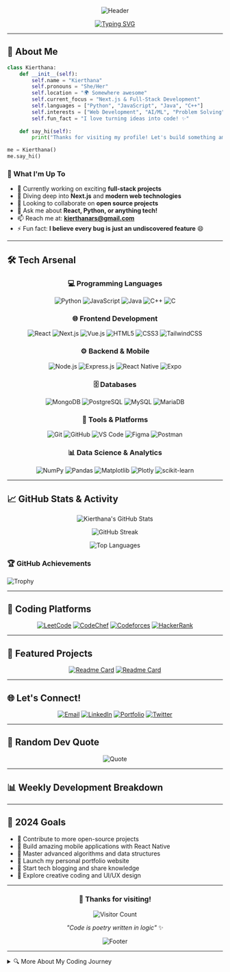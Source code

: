 
<div align="center">

![Header](https://capsule-render.vercel.app/api?type=waving&color=gradient&customColorList=6,11,20&height=300&section=header&text=Hey%20there!%20I'm%20Kierthana%20👋&fontSize=50&fontAlign=50&fontAlignY=40&desc=Full-Stack%20Developer%20|%20Problem%20Solver%20|%20Tech%20Enthusiast&descAlign=50&descAlignY=60&animation=fadeIn)

[![Typing SVG](https://readme-typing-svg.herokuapp.com?font=Fira+Code&size=22&duration=3000&pause=1000&color=6366F1&center=true&vCenter=true&multiline=true&width=600&height=100&lines=The+best+way+to+predict+the+future;is+to+create+it+%F0%9F%9A%80;Welcome+to+my+coding+universe!+%F0%9F%8C%8C)](https://git.io/typing-svg)

</div>

---

## 🌟 About Me

```python
class Kierthana:
    def __init__(self):
        self.name = "Kierthana"
        self.pronouns = "She/Her"
        self.location = "🌍 Somewhere awesome"
        self.current_focus = "Next.js & Full-Stack Development"
        self.languages = ["Python", "JavaScript", "Java", "C++"]
        self.interests = ["Web Development", "AI/ML", "Problem Solving"]
        self.fun_fact = "I love turning ideas into code! ✨"
    
    def say_hi(self):
        print("Thanks for visiting my profile! Let's build something amazing together 🚀")

me = Kierthana()
me.say_hi()
```

### 🎯 What I'm Up To
- 🔭 Currently working on exciting **full-stack projects**
- 🌱 Diving deep into **Next.js** and **modern web technologies**
- 👯 Looking to collaborate on **open source projects**
- 💬 Ask me about **React, Python, or anything tech!**
- 📫 Reach me at: **kierthanars@gmail.com**
- ⚡ Fun fact: **I believe every bug is just an undiscovered feature** 😄

---

## 🛠️ Tech Arsenal

<div align="center">

### 💻 Programming Languages
![Python](https://img.shields.io/badge/Python-FFD43B?style=for-the-badge&logo=python&logoColor=blue)
![JavaScript](https://img.shields.io/badge/JavaScript-F7DF1E?style=for-the-badge&logo=javascript&logoColor=black)
![Java](https://img.shields.io/badge/Java-ED8B00?style=for-the-badge&logo=openjdk&logoColor=white)
![C++](https://img.shields.io/badge/C++-00599C?style=for-the-badge&logo=c%2B%2B&logoColor=white)
![C](https://img.shields.io/badge/C-00599C?style=for-the-badge&logo=c&logoColor=white)

### 🌐 Frontend Development
![React](https://img.shields.io/badge/React-20232A?style=for-the-badge&logo=react&logoColor=61DAFB)
![Next.js](https://img.shields.io/badge/Next.js-000000?style=for-the-badge&logo=next.js&logoColor=white)
![Vue.js](https://img.shields.io/badge/Vue.js-35495E?style=for-the-badge&logo=vue.js&logoColor=4FC08D)
![HTML5](https://img.shields.io/badge/HTML5-E34F26?style=for-the-badge&logo=html5&logoColor=white)
![CSS3](https://img.shields.io/badge/CSS3-1572B6?style=for-the-badge&logo=css3&logoColor=white)
![TailwindCSS](https://img.shields.io/badge/Tailwind_CSS-38B2AC?style=for-the-badge&logo=tailwind-css&logoColor=white)

### ⚙️ Backend & Mobile
![Node.js](https://img.shields.io/badge/Node.js-43853D?style=for-the-badge&logo=node.js&logoColor=white)
![Express.js](https://img.shields.io/badge/Express.js-404D59?style=for-the-badge&logo=express&logoColor=white)
![React Native](https://img.shields.io/badge/React_Native-20232A?style=for-the-badge&logo=react&logoColor=61DAFB)
![Expo](https://img.shields.io/badge/Expo-1C1E24?style=for-the-badge&logo=expo&logoColor=#D04A37)

### 🗄️ Databases
![MongoDB](https://img.shields.io/badge/MongoDB-4EA94B?style=for-the-badge&logo=mongodb&logoColor=white)
![PostgreSQL](https://img.shields.io/badge/PostgreSQL-316192?style=for-the-badge&logo=postgresql&logoColor=white)
![MySQL](https://img.shields.io/badge/MySQL-005C84?style=for-the-badge&logo=mysql&logoColor=white)
![MariaDB](https://img.shields.io/badge/MariaDB-003545?style=for-the-badge&logo=mariadb&logoColor=white)

### 🔧 Tools & Platforms
![Git](https://img.shields.io/badge/Git-F05032?style=for-the-badge&logo=git&logoColor=white)
![GitHub](https://img.shields.io/badge/GitHub-100000?style=for-the-badge&logo=github&logoColor=white)
![VS Code](https://img.shields.io/badge/VS_Code-0078D4?style=for-the-badge&logo=visual%20studio%20code&logoColor=white)
![Figma](https://img.shields.io/badge/Figma-F24E1E?style=for-the-badge&logo=figma&logoColor=white)
![Postman](https://img.shields.io/badge/Postman-FF6C37?style=for-the-badge&logo=postman&logoColor=white)

### 📊 Data Science & Analytics
![NumPy](https://img.shields.io/badge/NumPy-013243?style=for-the-badge&logo=numpy&logoColor=white)
![Pandas](https://img.shields.io/badge/Pandas-150458?style=for-the-badge&logo=pandas&logoColor=white)
![Matplotlib](https://img.shields.io/badge/Matplotlib-11557c?style=for-the-badge&logo=python&logoColor=white)
![Plotly](https://img.shields.io/badge/Plotly-3F4F75?style=for-the-badge&logo=plotly&logoColor=white)
![scikit-learn](https://img.shields.io/badge/scikit--learn-F7931E?style=for-the-badge&logo=scikit-learn&logoColor=white)

</div>

---

## 📈 GitHub Stats & Activity

<div align="center">
  
![Kierthana's GitHub Stats](https://github-readme-stats.vercel.app/api?username=KierthanaRS&show_icons=true&theme=radical&hide_border=true&count_private=true)

![GitHub Streak](https://github-readme-streak-stats.herokuapp.com/?user=KierthanaRS&theme=radical&hide_border=true)

![Top Languages](https://github-readme-stats.vercel.app/api/top-langs/?username=KierthanaRS&layout=compact&theme=radical&hide_border=true)

</div>

### 🏆 GitHub Achievements
![Trophy](https://github-profile-trophy.vercel.app/?username=KierthanaRS&theme=radical&no-frame=true&no-bg=true&margin-w=4&column=7)

---

## 🏅 Coding Platforms

<div align="center">

[![LeetCode](https://img.shields.io/badge/LeetCode-FFA116?style=for-the-badge&logo=LeetCode&logoColor=black)](https://leetcode.com/kierthanars)
[![CodeChef](https://img.shields.io/badge/CodeChef-5B4638?style=for-the-badge&logo=CodeChef&logoColor=white)](https://www.codechef.com/users/kierthanars)
[![Codeforces](https://img.shields.io/badge/Codeforces-445f9d?style=for-the-badge&logo=Codeforces&logoColor=white)](https://codeforces.com/profile/kierthanars)
[![HackerRank](https://img.shields.io/badge/HackerRank-2EC866?style=for-the-badge&logo=HackerRank&logoColor=white)](https://www.hackerrank.com/kierthanars)

</div>

---

## 🎨 Featured Projects

<div align="center">

[![Readme Card](https://github-readme-stats.vercel.app/api/pin/?username=KierthanaRS&repo=project1&theme=radical&hide_border=true)](https://github.com/KierthanaRS/project1)
[![Readme Card](https://github-readme-stats.vercel.app/api/pin/?username=KierthanaRS&repo=project2&theme=radical&hide_border=true)](https://github.com/KierthanaRS/project2)

</div>

---

## 🌐 Let's Connect!

<div align="center">

[![Email](https://img.shields.io/badge/Email-D14836?style=for-the-badge&logo=gmail&logoColor=white)](mailto:kierthanars@gmail.com)
[![LinkedIn](https://img.shields.io/badge/LinkedIn-0077B5?style=for-the-badge&logo=linkedin&logoColor=white)](https://linkedin.com/in/kierthanars)
[![Portfolio](https://img.shields.io/badge/Portfolio-000000?style=for-the-badge&logo=About.me&logoColor=white)](https://your-portfolio-url.com)
[![Twitter](https://img.shields.io/badge/Twitter-1DA1F2?style=for-the-badge&logo=twitter&logoColor=white)](https://twitter.com/kierthanars)

</div>

---

## 💭 Random Dev Quote

<div align="center">

![Quote](https://quotes-github-readme.vercel.app/api?type=horizontal&theme=radical)

</div>

---

## 📊 Weekly Development Breakdown

<!--START_SECTION:waka-->
<!--END_SECTION:waka-->

---

## 🎯 2024 Goals

- 🚀 Contribute to more open-source projects
- 📱 Build amazing mobile applications with React Native
- 🧠 Master advanced algorithms and data structures
- 🌟 Launch my personal portfolio website
- 📝 Start tech blogging and share knowledge
- 🎨 Explore creative coding and UI/UX design

---

<div align="center">

### 💜 Thanks for visiting!

![Visitor Count](https://visitor-badge.laobi.icu/badge?page_id=KierthanaRS.KierthanaRS)

*"Code is poetry written in logic"* ✨

![Footer](https://capsule-render.vercel.app/api?type=waving&color=gradient&customColorList=6,11,20&height=200&section=footer&fontSize=24&fontAlign=50&fontAlignY=80&desc=Keep%20coding%20and%20stay%20awesome!%20🚀&descAlign=50&descAlignY=60&animation=fadeIn)

</div>

---

<details>
<summary>🔍 More About My Coding Journey</summary>

### 📚 Currently Learning
- Advanced React patterns and performance optimization
- Microservices architecture with Node.js
- Machine Learning with Python
- Cloud technologies (AWS/Azure)

### 🎪 Fun Projects Ideas I Want to Build
- 🤖 AI-powered personal assistant
- 🎵 Music recommendation system
- 📱 Social media app for developers
- 🎮 Browser-based coding games
- 🌱 Sustainability tracker app

### 📖 Favorite Resources
- **Books**: Clean Code, JavaScript: The Good Parts
- **Courses**: FreeCodeCamp, The Odin Project
- **Podcasts**: Syntax, JavaScript Jabber
- **YouTube**: Traversy Media, Web Dev Simplified

</details>

